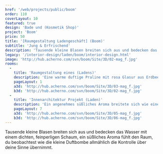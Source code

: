 ```yaml
---
href: '/web/projects/public/boom' 
order: 110
coverLayout: 10
featured: true
design: 'Bade und (Kosmetik Shop)'
project: 'Boom'
price: 50
title: '[Raumgestaltung Ladengeschäft] (Boom)'
subtitle: 'Jung & Erfrischend'
description: 'Tausende kleine Blasen breiten sich aus und bedecken das Wasser mit einem dichten, feinperligen Schaum, ein süßliches Aroma fühlt den Raum, du beobachtest wie die kleine Duftbombe allmählich die Kontrolle über deine Sinne übernimmt. Lege vorsichtig deinen Fuß ins heiße und duftige Badewasser und schon trittst du in einer anderen viel schöneren Welt über.'
legacy: '/interior-design/laden/boom/interior-design.html'
image: 'http://hub.acherno.com/svn/boom/Site/3D/02-mag_f.jpg'
rooms:
  -
    title: 'Raumgestaltung eines (Ladens)'
    description: 'Eine warme duftige Praline mit rosa Glasur aus Erdbeercreme umhüllt von einem Seidenpapier versinkt langsam in der Badewanne.'
    pageLayout: 1
    a3d: 'http://hub.acherno.com/svn/boom/Site/3D/03-mag_f.jpg'
    b3d: 'http://hub.acherno.com/svn/boom/Site/3D/02-mag_f.jpg'
  -
    title: 'Innenarchitektur Projekt (Laden)'
    description: 'Ein angenehmes süßliches Aroma breitete sich wie eine Duftexplosion aus.'
    pageLayout: 7
    a3d: 'http://hub.acherno.com/svn/boom/Site/3D/05-mag_f.jpg'
    b3d: 'http://hub.acherno.com/svn/boom/Site/3D/06-mag_f.jpg'
---
```

Tausende kleine Blasen breiten sich aus und bedecken das Wasser mit einem dichten, feinperligen Schaum, ein süßliches Aroma fühlt den Raum, du beobachtest wie die kleine Duftbombe allmählich die Kontrolle über deine Sinne übernimmt.